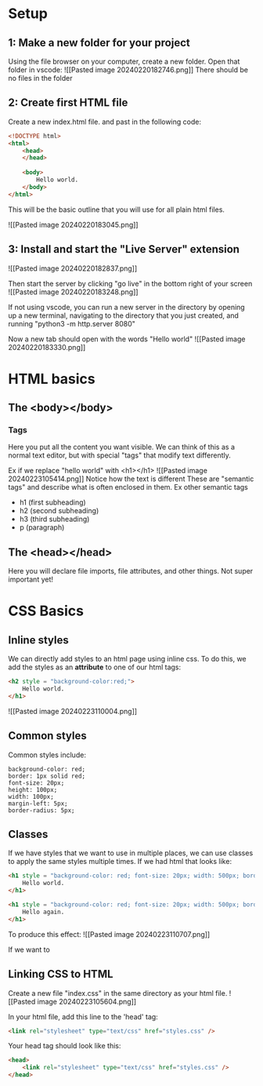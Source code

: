 
# Setup
## 1: Make a new folder for your project

Using the file browser on your computer, create a new folder. Open that folder in vscode:
![[Pasted image 20240220182746.png]]
There should be no files in the folder

## 2: Create first HTML file

Create a new index.html file. and past in the following code:
```html
<!DOCTYPE html>
<html>
	<head>
	</head>
	
	<body>
		Hello world.
	</body>
</html>
```

This will be the basic outline that you will use for all plain html files. 

![[Pasted image 20240220183045.png]]


## 3: Install and start the "Live Server" extension

![[Pasted image 20240220182837.png]]

Then start the server by clicking "go live" in the bottom right of your screen
![[Pasted image 20240220183248.png]]


If not using vscode, you can run a new server in the directory by opening up a new terminal, navigating to the directory that you just created, and running "python3 -m http.server 8080"

Now a new tab should open with the words "Hello world"
![[Pasted image 20240220183330.png]]
# HTML basics

## The \<body></body\>

### Tags
Here you put all the content you want visible. We can think of this as a normal text editor, but with special "tags" that modify text differently. 

Ex if we replace "hello world" with <h1\></h1\>
![[Pasted image 20240223105414.png]]
Notice how the text is different
These are "semantic tags" and describe what is often enclosed in them.
Ex other semantic tags
- h1 (first subheading)
- h2 (second subheading)
- h3 (third subheading)
- p (paragraph)

## The \<head></head\>
Here you will declare file imports, file attributes, and other things. Not super important yet!

# CSS Basics

## Inline styles

We can directly add styles to an html page using inline css. To do this, we add the styles as an **attribute** to one of our html tags:
```html
<h2 style = "background-color:red;">
	Hello world.
</h1>
```

![[Pasted image 20240223110004.png]]

## Common styles
Common styles include:
```
background-color: red;
border: 1px solid red;
font-size: 20px;
height: 100px;
width: 100px;
margin-left: 5px;
border-radius: 5px;
```

## Classes
If we have styles that we want to use in multiple places, we can use classes to apply the same styles multiple times. If we had html that looks like:
```html
<h1 style = "background-color: red; font-size: 20px; width: 500px; border: 5px solid green">
	Hello world.
</h1>

<h1 style = "background-color: red; font-size: 20px; width: 500px; border: 5px solid green">
	Hello again.
</h1>
```

To produce this effect: ![[Pasted image 20240223110707.png]]

If we want to 
## Linking CSS to HTML
Create a new file "index.css" in the same directory as your html file. 
![[Pasted image 20240223105604.png]]

In your html file, add this line to the 'head' tag:
```html
<link rel="stylesheet" type="text/css" href="styles.css" /> 
```

Your head tag should look like this:
```html
<head>
	<link rel="stylesheet" type="text/css" href="styles.css" /> 
</head>
```

## 


